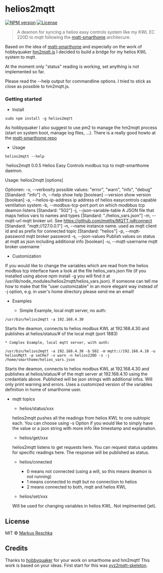 # helios2mqtt

[![NPM version](https://badge.fury.io/js/helios2mqtt.svg)](http://badge.fury.io/js/helios2mqtt)
[![License][mit-badge]][mit-url]

> A deamon for syncing a helios easy controls system like my KWL EC 220D to mqtt following the [mqtt-smarthome](https://github.com/mqtt-smarthome) architecure.

Based on the idea of [mqtt-smarthome](https://github.com/mqtt-smarthome) and especially on the work of hobbyquaker [hm2mqtt.js](https://github.com/hobbyquaker/hm2mqtt.js) I decided to build a bridge for my helios KWL system to mqtt.

At the moment only "status" reading is working, set anything is not implemented so far.

Please read the --help output for commandline options. I tried to stick as close as possible to hm2mqtt.js.

### Getting started

* Install

`sudo npm install -g helios2mqtt`

As hobbyquaker I also suggest to use pm2 to manage the hm2mqtt process (start on system boot, manage log files, ...). There is a really good howto at the [mqtt-smarthome repo](https://github.com/mqtt-smarthome/mqtt-smarthome/blob/master/howtos/homematic.md)

* Usage

`helios2mqtt --help`

`helios2mqtt 0.0.5
Helios Easy Controls modbus tcp to mqtt-smarthome daemon.

Usage: helios2mqtt [options]

Optionen:
  -v, --verbosity            possible values: "error", "warn", "info", "debug"
                                                              [Standard: "info"]
  -h, --help                 show help                                 [boolean]
  --version                  show version                              [boolean]
  -a, --helios-ip-address    ip address of helios easycontrols capable
                             ventilation system
  -b, --modbus-tcp-port      port on which modbbus tcp deamon listens
                                                               [Standard: "502"]
  -j, --json-variable-table  A JSON file that maps helios vars to names and
                             types              [Standard: "./helios_vars.json"]
  -m, --mqtt-url             mqtt broker url. See
                             https://github.com/mqttjs/MQTT.js#connect
                                                  [Standard: "mqtt://127.0.0.1"]
  -n, --name                 instance name. used as mqtt client id and as prefix
                             for connected topic            [Standard: "helios"]
  -p, --mqtt-password        mqtt broker password
  -s, --json-values          Publish values on status at mqtt as json including
                             additional info                           [boolean]
  -u, --mqtt-username        mqtt broker username
`
* Customization

If you would like to change the variables which are read from the helios modbus tcp interface have a look at the file helios_vars.json file (if you installed using above npm install -g you will find it at /usr/lib/node_modules/helios2mqtt/helios_vars.json). If someone can tell me how to make that file "user customizable" in an more elegant way instead of -j option, e.g. in user's home directory please send me an email!

* Examples

    * Simple Example, local mqtt server, no auth:

`/usr/bin/helios2mqtt -a 192.168.4.30`

Starts the deamon, connects to helios modbus KWL at 192.168.4.30 and publishes at helios/status/# of the local mqtt (port 1883)

    * Complex Example, local mqtt server, with auth:

`/usr/bin/helios2mqtt -a 192.168.4.30 -b 502 -m mqtt://192.168.4.10 -u heliosMqtt -p seCRe7 -v warn -n helios220D -s -j /home/smarthome/helios_vars.json`

Starts the deamon, connects to helios modbus KWL at 192.168.4.30 and publishes at helios/status/# of the mqtt server at 192.168.4.10 using the credantials above. Published will be json strings with additional infos. Will only print warning and errors. Uses a customized version of the variables definition in home of smarthome user.

* mqtt topics

    * helios/status/xxx

	helios2mqtt pushes all the readings from helios KWL to one subtopic each. You can choose using -s Option if you would like to simply have the value or a json string with more info like timestamp and explanation.

    * helios/get/xxx

	helios2mqtt listens to get requests here. You can request status updates for specific readings here. The response will be published as status.

	* helios/cnnected

	    * 0 means not connected (using a will, so this means deamon is not running)
		* 1 means connected to mqtt but no connection to helios
		* 2 means connected to both, mqtt and helios KWL

	* helios/set/xxx

	Will be used for changing variables in helios KWL. Not implmented (jet).

## License

MIT © [Markus Reschka](https://github.com/mreschka)

[mit-badge]: https://img.shields.io/badge/License-MIT-blue.svg?style=flat
[mit-url]: LICENSE

## Credits

Thanks to [hobbyquaker](https://github.com/hobbyquaker) for your work on smarthome and hm2mqtt! This work is based on your ideas. First start for this was [xyz2mqtt-skeleton](https://github.com/hobbyquaker/xyz2mqtt-skeleton).
